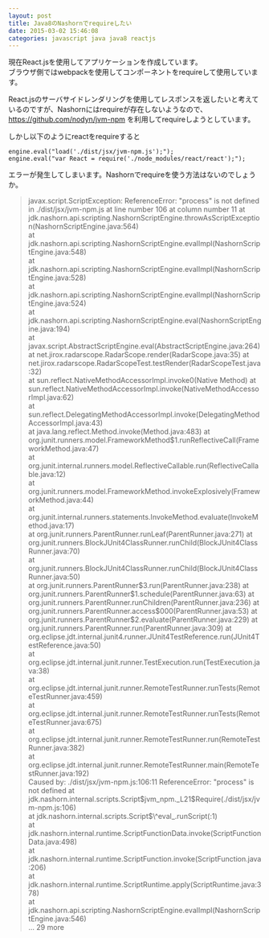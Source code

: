 ```yaml
---
layout: post
title: Java8のNashornでrequireしたい
date: 2015-03-02 15:46:08
categories: javascript java java8 reactjs
---
```

<!-- {% raw %} -->
<p>現在React.jsを使用してアプリケーションを作成しています。<br>
ブラウザ側ではwebpackを使用してコンポーネントをrequireして使用しています。</p>

<p>React.jsのサーバサイドレンダリングを使用してレスポンスを返したいと考えているのですが、Nashornにはrequireが存在しないようなので、<a href="https://github.com/nodyn/jvm-npm" rel="nofollow">https://github.com/nodyn/jvm-npm</a> を利用してrequireしようとしています。</p>

<p>しかし以下のようにreactをrequireすると</p>

<pre><code>engine.eval("load('./dist/jsx/jvm-npm.js');");
engine.eval("var React = require('./node_modules/react/react');");
</code></pre>

<p>エラーが発生してしまいます。Nashornでrequireを使う方法はないのでしょうか。</p>

<blockquote>
  <p>javax.script.ScriptException: ReferenceError: "process" is not defined<br>
  in ./dist/jsx/jvm-npm.js at line number 106 at column number 11   at<br>
  jdk.nashorn.api.scripting.NashornScriptEngine.throwAsScriptException(NashornScriptEngine.java:564)<br>
    at<br>
  jdk.nashorn.api.scripting.NashornScriptEngine.evalImpl(NashornScriptEngine.java:548)<br>
    at<br>
  jdk.nashorn.api.scripting.NashornScriptEngine.evalImpl(NashornScriptEngine.java:528)<br>
    at<br>
  jdk.nashorn.api.scripting.NashornScriptEngine.evalImpl(NashornScriptEngine.java:524)<br>
    at<br>
  jdk.nashorn.api.scripting.NashornScriptEngine.eval(NashornScriptEngine.java:194)<br>
    at<br>
  javax.script.AbstractScriptEngine.eval(AbstractScriptEngine.java:264)<br>
    at net.jirox.radarscope.RadarScope.render(RadarScope.java:35)   at<br>
  net.jirox.radarscope.RadarScopeTest.testRender(RadarScopeTest.java:32)<br>
    at sun.reflect.NativeMethodAccessorImpl.invoke0(Native Method)  at<br>
  sun.reflect.NativeMethodAccessorImpl.invoke(NativeMethodAccessorImpl.java:62)<br>
    at<br>
  sun.reflect.DelegatingMethodAccessorImpl.invoke(DelegatingMethodAccessorImpl.java:43)<br>
    at java.lang.reflect.Method.invoke(Method.java:483)     at<br>
  org.junit.runners.model.FrameworkMethod$1.runReflectiveCall(FrameworkMethod.java:47)<br>
    at<br>
  org.junit.internal.runners.model.ReflectiveCallable.run(ReflectiveCallable.java:12)<br>
    at<br>
  org.junit.runners.model.FrameworkMethod.invokeExplosively(FrameworkMethod.java:44)<br>
    at<br>
  org.junit.internal.runners.statements.InvokeMethod.evaluate(InvokeMethod.java:17)<br>
    at org.junit.runners.ParentRunner.runLeaf(ParentRunner.java:271)    at<br>
  org.junit.runners.BlockJUnit4ClassRunner.runChild(BlockJUnit4ClassRunner.java:70)<br>
    at<br>
  org.junit.runners.BlockJUnit4ClassRunner.runChild(BlockJUnit4ClassRunner.java:50)<br>
    at org.junit.runners.ParentRunner$3.run(ParentRunner.java:238)  at<br>
  org.junit.runners.ParentRunner$1.schedule(ParentRunner.java:63)   at<br>
  org.junit.runners.ParentRunner.runChildren(ParentRunner.java:236)     at<br>
  org.junit.runners.ParentRunner.access$000(ParentRunner.java:53)   at<br>
  org.junit.runners.ParentRunner$2.evaluate(ParentRunner.java:229)  at<br>
  org.junit.runners.ParentRunner.run(ParentRunner.java:309)     at<br>
  org.eclipse.jdt.internal.junit4.runner.JUnit4TestReference.run(JUnit4TestReference.java:50)<br>
    at<br>
  org.eclipse.jdt.internal.junit.runner.TestExecution.run(TestExecution.java:38)<br>
    at<br>
  org.eclipse.jdt.internal.junit.runner.RemoteTestRunner.runTests(RemoteTestRunner.java:459)<br>
    at<br>
  org.eclipse.jdt.internal.junit.runner.RemoteTestRunner.runTests(RemoteTestRunner.java:675)<br>
    at<br>
  org.eclipse.jdt.internal.junit.runner.RemoteTestRunner.run(RemoteTestRunner.java:382)<br>
    at<br>
  org.eclipse.jdt.internal.junit.runner.RemoteTestRunner.main(RemoteTestRunner.java:192)<br>
  Caused by: ./dist/jsx/jvm-npm.js:106:11 ReferenceError: "process" is<br>
  not defined   at<br>
  jdk.nashorn.internal.scripts.Script$jvm_npm._L21$Require(./dist/jsx/jvm-npm.js:106)<br>
    at jdk.nashorn.internal.scripts.Script$\^eval_.runScript(:1)<br>
    at<br>
  jdk.nashorn.internal.runtime.ScriptFunctionData.invoke(ScriptFunctionData.java:498)<br>
    at<br>
  jdk.nashorn.internal.runtime.ScriptFunction.invoke(ScriptFunction.java:206)<br>
    at<br>
  jdk.nashorn.internal.runtime.ScriptRuntime.apply(ScriptRuntime.java:378)<br>
    at<br>
  jdk.nashorn.api.scripting.NashornScriptEngine.evalImpl(NashornScriptEngine.java:546)<br>
    ... 29 more</p>
</blockquote>
<!-- {% endraw %} -->
